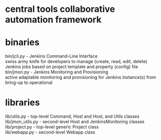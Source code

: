 # central tools collaborative automation framework

# binaries
bin/jcli.py - Jenkins Command-Line Interface<br>
  swiss army knife for developers to manage (create, read, edit, delete) Jenkins jobs based on project template and property (config) file<br>
bin/jmon.py - Jenkins Monitoring and Provisioning<br>
  active adaptable monitoring and provisioning for Jenkins instance(s) from bring-up to operational

# libraries
lib/utils.py - top-level Command, Host and <subclass>Host, and Utils classes<br>
lib/jmon_utils.py - second-level <subclass>Host and JenkinsMonitoring classes<br>
lib/project.py - top-level generic Project class<br>
lib/webapp.py - second-level Webapp class<br>
